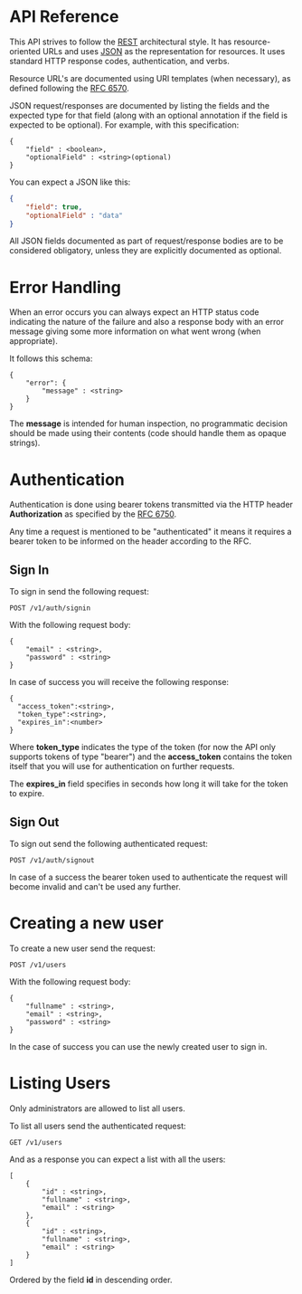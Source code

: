 # API Reference

This API strives to follow the [REST](http://en.wikipedia.org/wiki/Representational_State_Transfer)
architectural style. It has resource-oriented
URLs and uses [JSON](https://www.json.org/) as the representation for resources.
It uses standard HTTP response codes, authentication, and verbs.

Resource URL's are documented using URI templates (when necessary),
as defined following the [RFC 6570](https://tools.ietf.org/html/rfc6570).

JSON request/responses are documented by listing the fields and
the expected type for that field (along with an optional annotation
if the field is expected to be optional). For example, with this specification:

```
{
    "field" : <boolean>,
    "optionalField" : <string>(optional)
}
```

You can expect a JSON like this:

```json
{
    "field": true,
    "optionalField" : "data"
}
```

All JSON fields documented as part of request/response bodies are
to be considered obligatory, unless they are explicitly
documented as optional.


# Error Handling

When an error occurs you can always expect an HTTP status code indicating the
nature of the failure and also a response body with an error message
giving some more information on what went wrong (when appropriate).

It follows this schema:

```
{
    "error": {
        "message" : <string>
    }
}
```

The **message** is intended for human inspection, no programmatic decision
should be made using their contents (code should handle them as opaque strings).


# Authentication

Authentication is done using bearer tokens transmitted via the HTTP header
**Authorization** as specified by the
[RFC 6750](https://tools.ietf.org/html/rfc6750#section-2.1).

Any time a request is mentioned to be "authenticated" it means it
requires a bearer token to be informed on the header according to the RFC.


## Sign In

To sign in send the following request:

```
POST /v1/auth/signin
```

With the following request body:

```
{
    "email" : <string>,
    "password" : <string>
}
```

In case of success you will receive the following response:

```
{
  "access_token":<string>,
  "token_type":<string>,
  "expires_in":<number>
}
```

Where **token_type** indicates the type of the token (for now the API only
supports tokens of type "bearer") and the **access_token**
contains the token itself that you will use for authentication
on further requests.

The **expires_in** field specifies in seconds how long it will
take for the token to expire.


## Sign Out

To sign out send the following authenticated request:

```
POST /v1/auth/signout
```

In case of a success the bearer token used to authenticate the request
will become invalid and can't be used any further.


# Creating a new user

To create a new user send the request:

```
POST /v1/users
```

With the following request body:

```
{
    "fullname" : <string>,
    "email" : <string>,
    "password" : <string>
}
```

In the case of success you can use the newly created user to sign in.


# Listing Users

Only administrators are allowed to list all users.

To list all users send the authenticated request:

```
GET /v1/users
```

And as a response you can expect a list with all the users:

```
[
    {
        "id" : <string>,
        "fullname" : <string>,
        "email" : <string>
    },
    {
        "id" : <string>,
        "fullname" : <string>,
        "email" : <string>
    }
]
```

Ordered by the field **id** in descending order.
